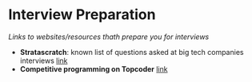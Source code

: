 # Interview Preparation
*Links to websites/resources thath prepare you for interviews*

- **Stratascratch**: known list of questions asked at big tech companies interviews [link](https://www.stratascratch.com/)
- **Competitive programming on Topcoder** [link](https://www.topcoder.com/thrive/tracks?track=Competitive%20Programming)
